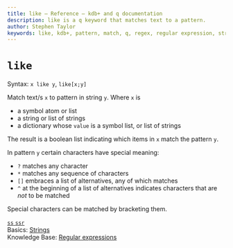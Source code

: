```yaml
---
title: like – Reference – kdb+ and q documentation
description: like is a q keyword that matches text to a pattern.
author: Stephen Taylor
keywords: like, kdb+, pattern, match, q, regex, regular expression, string
---
```

# `like`



Syntax: `x like y`, `like[x;y]`

Match text/s `x` to pattern in string `y`. Where `x` is

-   a symbol atom or list
-   a string or list of strings
-   a dictionary whose `value` is a symbol list, or list of strings

The result is a boolean list indicating which items in `x` match the pattern `y`.

In pattern `y` certain characters have special meaning:

- `?` matches any character
- `*` matches any sequence of characters
- `[]` embraces a list of alternatives, any of which matches
- `^` at the beginning of a list of alternatives indicates characters that are _not_ to be matched

Special characters can be matched by bracketing them.

<i class="far fa-hand-point-right"></i> 
[`ss` `ssr`](ss.md)  
Basics: [Strings](../basics/strings.md)  
Knowledge Base: [Regular expressions](../kb/regex.md) 


